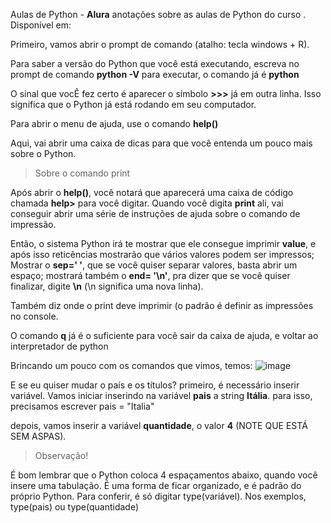 Aulas de Python - **Alura**
anotações sobre as aulas de Python do curso . Disponível em: 

Primeiro, vamos abrir o prompt de comando (atalho: tecla windows + R).

Para saber a versão do Python que você está executando, escreva no prompt de comando **python -V** 
para executar, o comando já é **python**

O sinal que vocÊ fez certo é aparecer o símbolo **>>>** já em outra linha. Isso significa que o Python já está rodando em seu computador.

Para abrir o menu de ajuda, use o comando **help()**

Aqui, vai abrir uma caixa de dicas para que você entenda um pouco mais sobre o Python.

> Sobre o comando print

Após abrir o **help()**, você notará que aparecerá uma caixa de código chamada **help>** para você digitar.
Quando você digita **print** ali, vai conseguir abrir uma série de instruções de ajuda sobre o comando de impressão. 

Então, o sistema Python irá te mostrar que ele consegue imprimir **value**, e após isso reticências mostrarão que vários valores podem ser impressos; Mostrar o **sep=' '**, que se você quiser separar valores, basta abrir um espaço; mostrará também o **end= '\n'**, pra dizer que se você quiser finalizar, digite **\n** (\n significa uma nova linha).

Também diz onde o print deve imprimir (o padrão é definir as impressões no console.

O comando **q** já é o suficiente para você sair da caixa de ajuda, e voltar ao interpretador de python

Brincando um pouco com os comandos que vimos, temos:
![image](https://user-images.githubusercontent.com/86801366/146873756-1d3f4c55-95cf-4805-b49b-ab7c3718571c.png)

E se eu quiser mudar o país e os títulos?
primeiro, é necessário inserir variável. Vamos iniciar inserindo na variável **pais** a string **Itália**. para isso, precisamos escrever pais = "Italia"

depois, vamos inserir a variável **quantidade**, o valor **4** (NOTE QUE ESTÁ SEM ASPAS).


> Observação!

É bom lembrar que o Python coloca 4 espaçamentos abaixo, quando você insere uma tabulação. É uma forma de ficar organizado, e é padrão do próprio Python.
Para conferir, é só digitar type(variável). Nos exemplos, type(pais) ou type(quantidade)
